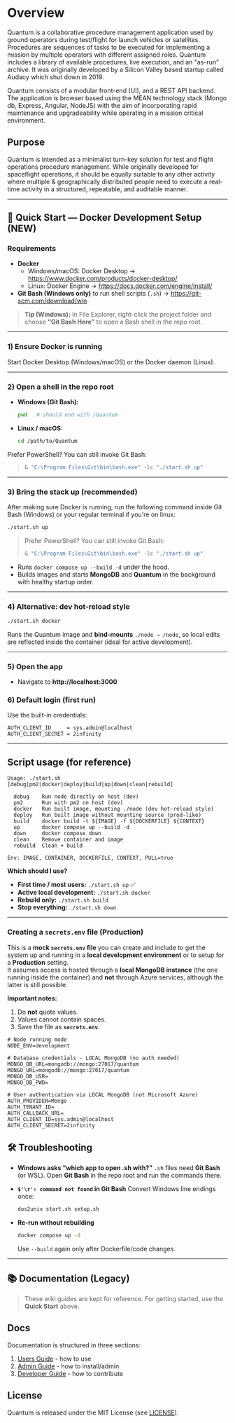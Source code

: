 # Overview

Quantum is a collaborative procedure management application used by ground operators during test/flight for launch vehicles or satellites. Procedures are sequences of tasks to be executed for implementing a mission by multiple operators with different assigned roles. Quantum includes a library of available procedures, live execution, and an "as-run" archive. It was originally developed by a Silicon Valley based startup called Audacy which shut down in 2019.

Quantum consists of a modular front-end (UI), and a REST API backend. The application is browser based using the MEAN technology stack (Mongo db, Express, Angular, NodeJS) with the aim of incorporating rapid maintenance and upgradeability while operating in a mission critical environment.

## Purpose

Quantum is intended as a minimalist turn-key solution for test and flight operations procedure management. While originally developed for spaceflight operations, it should be equally suitable to any other activity where multiple & geographically distributed people need to execute a real-time activity in a structured, repeatable, and auditable manner.

---

## 🚀 Quick Start — Docker Development Setup (NEW)

### Requirements

- **Docker**
  - Windows/macOS: Docker Desktop → <https://www.docker.com/products/docker-desktop/>
  - Linux: Docker Engine → <https://docs.docker.com/engine/install/>
- **Git Bash (Windows only)** to run shell scripts (`.sh`) → <https://git-scm.com/download/win>

> **Tip (Windows):** In File Explorer, right-click the project folder and choose **“Git Bash Here”** to open a Bash shell in the repo root.

---

### 1) Ensure Docker is running

Start Docker Desktop (Windows/macOS) or the Docker daemon (Linux).

---

### 2) Open a shell in the repo root

- **Windows (Git Bash):**

  ```bash
  pwd   # should end with /Quantum
  ```

- **Linux / macOS:**

  ```bash
  cd /path/to/Quantum
  ```

Prefer PowerShell? You can still invoke Git Bash:
> ```powershell
> & "C:\Program Files\Git\bin\bash.exe" -lc "./start.sh up"
> ```

---

### 3) Bring the stack up (recommended)
After making sure Docker is running, run the following command inside Git Bash (Windows) or your regular terminal if you're on linux:

```bash
./start.sh up
```

> Prefer PowerShell? You can still invoke Git Bash:
>
> ```powershell
> & "C:\Program Files\Git\bin\bash.exe" -lc "./start.sh up"
> ```

- Runs `docker compose up --build -d` under the hood.
- Builds images and starts **MongoDB** and **Quantum** in the background with healthy startup order.

---

### 4) Alternative: dev hot-reload style
```bash
./start.sh docker
```

Runs the Quantum image and **bind-mounts** `./node → /node`, so local edits are reflected inside the container (ideal for active development).

---

### 5) Open the app
- Navigate to **http://localhost:3000**

### 6) Default login (first run)
Use the built-in credentials:

```text
AUTH_CLIENT_ID     = sys.admin@localhost
AUTH_CLIENT_SECRET = 2infinity
```

---

## Script usage (for reference)

```text
Usage: ./start.sh [debug|pm2|docker|deploy|build|up|down|clean|rebuild]

  debug    Run node directly on host (dev)
  pm2      Run with pm2 on host (dev)
  docker   Run built image, mounting ./node (dev hot-reload style)
  deploy   Run built image without mounting source (prod-like)
  build    docker build -t ${IMAGE} -f ${DOCKERFILE} ${CONTEXT}
  up       docker compose up --build -d
  down     docker compose down
  clean    Remove container and image
  rebuild  Clean + build

Env: IMAGE, CONTAINER, DOCKERFILE, CONTEXT, PULL=true
```

**Which should I use?**

- **First time / most users:** `./start.sh up` ✅
- **Active local development:** `./start.sh docker`
- **Rebuild only:** `./start.sh build`
- **Stop everything:** `./start.sh down`

---

### Creating a `secrets.env` file (Production)

This is a **mock `secrets.env` file** you can create and include to get the system up and running in a **local development environment** or to setup for a **Production** setting.  
It assumes access is hosted through a **local MongoDB instance** (the one running inside the container) and **not** through Azure services, although the latter is still possible.

**Important notes:**
1. Do **not** quote values.  
2. Values cannot contain spaces.  
3. Save the file as **`secrets.env`**.  

```env
# Node running mode
NODE_ENV=development

# Database credentials - LOCAL MongoDB (no auth needed)
MONGO_DB_URL=mongodb://mongo:27017/quantum
MONGO_URL=mongodb://mongo:27017/quantum
MONGO_DB_USR=
MONGO_DB_PWD=

# User authentication via LOCAL MongoDB (not Microsoft Azure)
AUTH_PROVIDER=Mongo
AUTH_TENANT_ID=
AUTH_CALLBACK_URL=
AUTH_CLIENT_ID=sys.admin@localhost
AUTH_CLIENT_SECRET=2infinity
```

## 🛠️ Troubleshooting

- **Windows asks “which app to open .sh with?”**
  `.sh` files need **Git Bash** (or WSL). Open **Git Bash** in the repo root and run the commands there.

- **`$'\r': command not found` in Git Bash**
  Convert Windows line endings once:

  ```bash
  dos2unix start.sh setup.sh
  ```

- **Re-run without rebuilding**

  ```bash
  docker compose up -d
  ```

  Use `--build` again only after Dockerfile/code changes.

---

## 📚 Documentation (Legacy)

> These wiki guides are kept for reference. For getting started, use the **Quick Start** above.

## Docs

Documentation is structured in three sections:

 1. [Users Guide](https://github.com/Xenon130/quantum/wiki/User-Guide) - how to use
 1. [Admin Guide](https://github.com/Xenon130/quantum/wiki/Admin-Guide) - how to install/admin
 1. [Developer Guide](https://github.com/Xenon130/quantum/wiki/Dev-Guide) - how to contribute

## License

Quantum is released under the MIT License (see [LICENSE](/LICENSE)).
